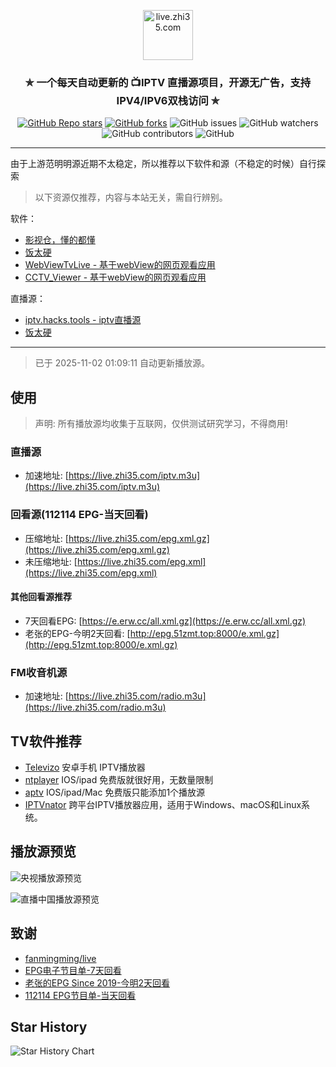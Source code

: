 <p align="center"><img alt="live.zhi35.com" src="https://live.zhi35.com/logo.png" height="80"></p>
<h3 align="center">✯ 一个每天自动更新的 📺IPTV 直播源项目，开源无广告，支持IPV4/IPV6双栈访问 ✯</h3>

<p align="center">
  <a href="https://github.com/zhi35/iptv/" target="_blank"><img alt="GitHub Repo stars" src="https://img.shields.io/github/stars/zhi35/iptv"></a>
  <a href="https://github.com/zhi35/iptv/fork" target="_blank"><img alt="GitHub forks" src="https://img.shields.io/github/forks/zhi35/iptv"></a>
  <img alt="GitHub issues" src="https://img.shields.io/github/issues/zhi35/iptv">
  <img alt="GitHub watchers" src="https://img.shields.io/github/watchers/zhi35/iptv">
  <img alt="GitHub contributors" src="https://img.shields.io/github/contributors/zhi35/iptv">
  <img alt="GitHub" src="https://img.shields.io/github/license/zhi35/iptv">
</p>

---

由于上游范明明源近期不太稳定，所以推荐以下软件和源（不稳定的时候）自行探索

> 以下资源仅推荐，内容与本站无关，需自行辨别。

软件：
  - [影视仓，懂的都懂](http://zouming.com/tvboxC1.html)
  - [饭太硬](https://shouyou.3dmgame.com/android/444031.html)
  - [WebViewTvLive - 基于webView的网页观看应用](https://github.com/hxh19950701/WebViewTvLive)
  - [CCTV_Viewer - 基于webView的网页观看应用](https://github.com/Eanya-Tonic/CCTV_Viewer)

直播源：
  - [iptv.hacks.tools - iptv直播源](https://iptv.hacks.tools/)
  - [饭太硬](https://www.饭太硬.com/)

---

> 已于 2025-11-02 01:09:11 自动更新播放源。

## 使用

> 声明: 所有播放源均收集于互联网，仅供测试研究学习，不得商用!

### 直播源
  - 加速地址: [https://live.zhi35.com/iptv.m3u](https://live.zhi35.com/iptv.m3u)

### 回看源(112114 EPG-当天回看)
  - 压缩地址: [https://live.zhi35.com/epg.xml.gz](https://live.zhi35.com/epg.xml.gz)
  - 未压缩地址: [https://live.zhi35.com/epg.xml](https://live.zhi35.com/epg.xml)

#### 其他回看源推荐
  - 7天回看EPG: [https://e.erw.cc/all.xml.gz](https://e.erw.cc/all.xml.gz)
  - 老张的EPG-今明2天回看: [http://epg.51zmt.top:8000/e.xml.gz](http://epg.51zmt.top:8000/e.xml.gz)

### FM收音机源
  - 加速地址: [https://live.zhi35.com/radio.m3u](https://live.zhi35.com/radio.m3u)

## TV软件推荐
  - [Televizo](https://televizo.net/) 安卓手机 IPTV播放器
  - [ntplayer](https://ntplayer.nilbt.com/) IOS/ipad 免费版就很好用，无数量限制
  - [aptv](https://github.com/Kimentanm/aptv) IOS/ipad/Mac 免费版只能添加1个播放源
  - [IPTVnator](https://github.com/4gray/iptvnator) 跨平台IPTV播放器应用，适用于Windows、macOS和Linux系统。

## 播放源预览
![央视播放源预览](https://github.com/user-attachments/assets/1acbf06e-982a-4b6d-bfbd-200affb32821)

![直播中国播放源预览](https://github.com/user-attachments/assets/32f4ab3d-0ad9-4b34-ad64-4b16092f6dda)

## 致谢
- [fanmingming/live](https://github.com/fanmingming/live)
- [EPG电子节目单-7天回看](https://e.erw.cc/)
- [老张的EPG Since 2019-今明2天回看](http://epg.51zmt.top:8000/)
- [112114 EPG节目单-当天回看](https://epg.112114.xyz/)

## Star History
<picture>
<source media="(prefers-color-scheme: dark)" srcset="https://api.star-history.com/svg?repos=zhi35/iptv&type=Date&theme=dark" />
<source media="(prefers-color-scheme: light)" srcset="https://api.star-history.com/svg?repos=zhi35/iptv&type=Date" />
<img alt="Star History Chart" src="https://api.star-history.com/svg?repos=zhi35/iptv&type=Date" />
</picture>

